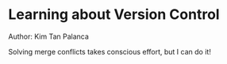 # Learning about Version Control
Author: Kim Tan Palanca

Solving merge conflicts takes conscious effort, but I can do it!